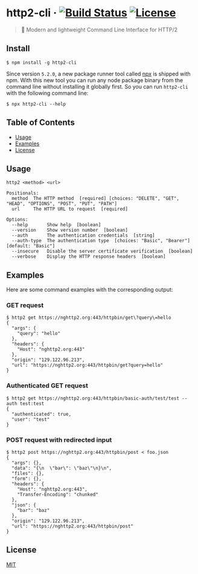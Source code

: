 # http2-cli &middot; [![Build Status](https://dev.azure.com/kevinpollet/http2-cli/_apis/build/status/kevinpollet.http2-cli?branchName=master)](https://dev.azure.com/kevinpollet/http2-cli/_build/latest?definitionId=2&branchName=master) [![License](https://img.shields.io/badge/license-MIT-blue.svg)](./LICENSE.md)

> 🥃 Modern and lightweight Command Line Interface for HTTP/2

## Install

```shell
$ npm install -g http2-cli
```

Since version `5.2.0`, a new package runner tool called [npx](https://medium.com/@maybekatz/introducing-npx-an-npm-package-runner-55f7d4bd282b) is shipped with npm. With this new tool you can run any node package binary from the command line without installing it globally first. So you can run `http2-cli` with the following command line:

```shell
$ npx http2-cli --help
```

## Table of Contents

- [Usage](#usage)
- [Examples](#examples)
- [License](#license)

## Usage

```shell
http2 <method> <url>

Positionals:
  method  The HTTP method  [required] [choices: "DELETE", "GET", "HEAD", "OPTIONS", "POST", "PUT", "PATH"]
  url     The HTTP URL to request  [required]

Options:
  --help       Show help  [boolean]
  --version    Show version number  [boolean]
  --auth       The authentication credentials  [string]
  --auth-type  The authentication type  [choices: "Basic", "Bearer"] [default: "Basic"]
  --insecure   Disable the server certificate verification  [boolean]
  --verbose    Display the HTTP response headers  [boolean]
```

## Examples

Here are some command examples with the corresponding output:

### GET request

```shell
$ http2 get https://nghttp2.org:443/httpbin/get\?query\=hello
{
  "args": {
    "query": "hello"
  },
  "headers": {
    "Host": "nghttp2.org:443"
  },
  "origin": "129.122.96.213",
  "url": "https://nghttp2.org:443/httpbin/get?query=hello"
}
```

### Authenticated GET request

```shell
$ http2 get https://nghttp2.org:443/httpbin/basic-auth/test/test --auth test:test
{
  "authenticated": true,
  "user": "test"
}
```

### POST request with redirected input

```shell
$ http2 post https://nghttp2.org:443/httpbin/post < foo.json
{
  "args": {},
  "data": "{\n  \"bar\": \"baz\"\n}\n",
  "files": {},
  "form": {},
  "headers": {
    "Host": "nghttp2.org:443",
    "Transfer-Encoding": "chunked"
  },
  "json": {
    "bar": "baz"
  },
  "origin": "129.122.96.213",
  "url": "https://nghttp2.org:443/httpbin/post"
}
```

## License

[MIT](./LICENSE.md)
